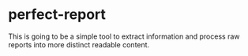 # perfect-report
This is going to be a simple tool to extract information and process raw reports into more distinct readable content.
